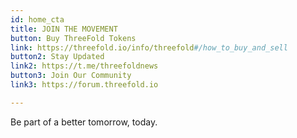 ```yaml
---
id: home_cta
title: JOIN THE MOVEMENT
button: Buy ThreeFold Tokens
link: https://threefold.io/info/threefold#/how_to_buy_and_sell
button2: Stay Updated
link2: https://t.me/threefoldnews
button3: Join Our Community
link3: https://forum.threefold.io

---
```


Be part of a better tomorrow, today.

<!-- button2: Spread our Message
link: ''
button3: Join our Community
link: '' -->